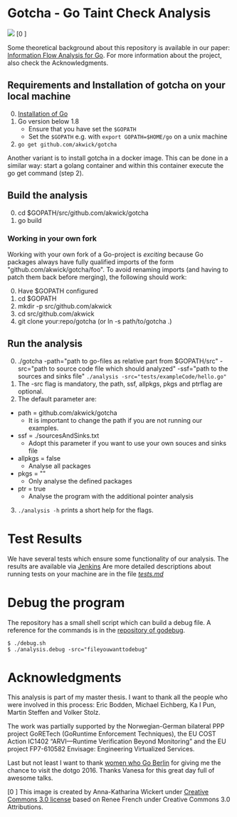 # Gotcha - **Go T**aint **Ch**eck **A**nalysis

![](./images/gotcha_400x303.png)
[0 ]


Some theoretical background about this repository is available in our paper:
[Information Flow Analysis for Go](http://link.springer.com/chapter/10.1007/978-3-319-47166-2_30).
For more information about the project, also check the Acknowledgments.

## Requirements and Installation of gotcha on your local machine

0. [Installation of Go](https://golang.org/doc/install)
1. Go version below 1.8
   - Ensure that you have set the `$GOPATH`
   - Set the `$GOPATH` e.g. with `export GOPATH=$HOME/go` on a unix machine 
1. `go get github.com/akwick/gotcha`

Another variant is to install gotcha in a docker image. 
This can be done in a similar way: start a golang container and within this container execute the go get command (step 2). 


## Build the analysis

0. cd $GOPATH/src/github.com/akwick/gotcha
1. go build

### Working in your own fork

Working with your own fork of a Go-project is _exciting_ because Go packages
always have fully qualified imports of the form "github.com/akwick/gotcha/foo".
To avoid renaming imports (and having to patch them back before merging), the
following should work:

0. Have $GOPATH configured
1. cd $GOPATH
2. mkdir -p src/github.com/akwick
3. cd src/github.com/akwick
4. git clone your:repo/gotcha (or ln -s path/to/gotcha .)

## Run the analysis

0. ./gotcha -path="path to go-files as relative part from $GOPATH/src" -src="path to source code file which should analyzed" -ssf="path to the sources and sinks file"
`./analysis -src="tests/exampleCode/hello.go"`
1. The -src flag is mandatory, the path, ssf, allpkgs, pkgs and ptrflag are optional.
2. The default parameter are:
  - path = github.com/akwick/gotcha
    - It is important to change the path if you are not running our examples.   
  - ssf = ./sourcesAndSinks.txt
    - Adopt this parameter if you want to use your own souces and sinks file
  - allpkgs = false
    - Analyse all packages 
  - pkgs = ""  
    - Only analyse the defined packages
  - ptr = true  
    - Analyse the program with the additional pointer analysis
3. `./analysis -h` prints a short help for the flags.  


# Test Results

We have several tests which ensure some functionality of our analysis.
The results are available via [Jenkins](https://envisage.ifi.uio.no:8080/jenkins/view/Vs-dev/job/GoRETech/)
Are more detailed descriptions about running tests on your machine are in the file [*tests.md*](https://github.com/akwick/gotcha/blob/master/tests.md)

# Debug the program

The repository has a small shell script which can build a debug file.
A reference for the commands is in the [repository of godebug](https://github.com/mailgun/godebug).

```
$ ./debug.sh
$ ./analysis.debug -src="fileyouwanttodebug"
```

# Acknowledgments

This analysis is part of my master thesis.
I want to thank all the people who were involved in this process: Eric Bodden, Michael Eichberg, Ka I Pun, Martin Steffen and Volker Stolz.

The work was partially supported by the Norwegian-German bilateral PPP project
GoRETech (GoRuntime Enforcement Techniques), the EU COST Action IC1402
“ARVI—Runtime Verification Beyond Monitoring” and the EU project FP7-610582
Envisage: Engineering Virtualized Services.

Last but not least I want to thank [women who Go Berlin](https://www.meetup.com/de-DE/Women-Who-Go-Berlin/) for giving me the chance to visit the dotgo 2016. Thanks Vanesa for this great day full of awesome talks.

[0 ] This image is created by Anna-Katharina Wickert under [Creative Commons 3.0 license](https://creativecommons.org/licenses/by/3.0/) based on Renee French under Creative Commons 3.0 Attributions. 
